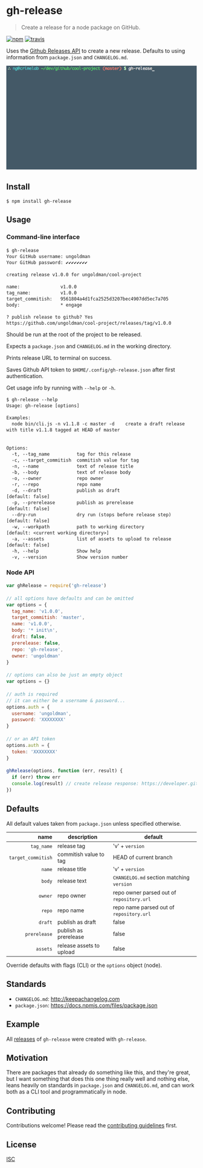 # gh-release

> Create a release for a node package on GitHub.

[![npm][npm-image]][npm-url]
[![travis][travis-image]][travis-url]

[npm-image]: https://img.shields.io/npm/v/gh-release.svg?style=flat-square
[npm-url]: https://www.npmjs.com/package/gh-release
[travis-image]: https://img.shields.io/travis/ungoldman/gh-release.svg?style=flat-square
[travis-url]: https://travis-ci.org/ungoldman/gh-release

Uses the [Github Releases API](https://developer.github.com/v3/repos/releases/) to create a new release. Defaults to using information from `package.json` and `CHANGELOG.md`.

![gh-release example](demo.gif)

## Install

```
$ npm install gh-release
```

## Usage

### Command-line interface

```
$ gh-release
Your GitHub username: ungoldman
Your GitHub password: ✔✔✔✔✔✔✔✔

creating release v1.0.0 for ungoldman/cool-project

name:               v1.0.0
tag_name:           v1.0.0
target_commitish:   9561804a4d1fca2525d3207bec4907dd5ec7a705
body:               * engage

? publish release to github? Yes
https://github.com/ungoldman/cool-project/releases/tag/v1.0.0
```

Should be run at the root of the project to be released.

Expects a `package.json` and `CHANGELOG.md` in the working directory.

Prints release URL to terminal on success.

Saves Github API token to `$HOME/.config/gh-release.json` after first authentication.

Get usage info by running with `--help` or `-h`.

```
$ gh-release --help
Usage: gh-release [options]

Examples:
  node bin/cli.js -n v1.1.8 -c master -d    create a draft release with title v1.1.8 tagged at HEAD of master


Options:
  -t, --tag_name          tag for this release
  -c, --target_commitish  commitish value for tag
  -n, --name              text of release title
  -b, --body              text of release body
  -o, --owner             repo owner
  -r, --repo              repo name
  -d, --draft             publish as draft                     [default: false]
  -p, --prerelease        publish as prerelease                [default: false]
  --dry-run               dry run (stops before release step)  [default: false]
  -w, --workpath          path to working directory            [default: <current working directory>]
  -a, --assets            list of assets to upload to release  [default: false]
  -h, --help              Show help
  -v, --version           Show version number
```

### Node API

```js
var ghRelease = require('gh-release')

// all options have defaults and can be omitted
var options = {
  tag_name: 'v1.0.0',
  target_commitish: 'master',
  name: 'v1.0.0',
  body: '* init\n',
  draft: false,
  prerelease: false,
  repo: 'gh-release',
  owner: 'ungoldman'
}

// options can also be just an empty object
var options = {}

// auth is required
// it can either be a username & password...
options.auth = {
  username: 'ungoldman',
  password: 'XXXXXXXX'
}

// or an API token
options.auth = {
  token: 'XXXXXXXX'
}

ghRelease(options, function (err, result) {
  if (err) throw err
  console.log(result) // create release response: https://developer.github.com/v3/repos/releases/#response-4
})
```

## Defaults

All default values taken from `package.json` unless specified otherwise.

| name | description | default |
| ---: | ----------- | ------- |
| `tag_name` | release tag | 'v' + `version` |
| `target_commitish` | commitish value to tag | HEAD of current branch |
| `name` | release title | 'v' + `version` |
| `body` | release text | `CHANGELOG.md` section matching `version` |
| `owner` | repo owner | repo owner parsed out of `repository.url` |
| `repo` | repo name | repo name parsed out of `repository.url` |
| `draft` | publish as draft | false |
| `prerelease` | publish as prerelease | false |
| `assets` | release assets to upload | false |

Override defaults with flags (CLI) or the `options` object (node).

## Standards

* `CHANGELOG.md`: http://keepachangelog.com
* `package.json`: https://docs.npmjs.com/files/package.json

## Example

All [releases](https://github.com/ungoldman/gh-release/releases) of `gh-release` were created with `gh-release`.

## Motivation

There are packages that already do something like this, and they're great, but I want something that does this one thing really well and nothing else, leans heavily on standards in `package.json` and `CHANGELOG.md`, and can work both as a CLI tool and programmatically in node.

## Contributing

Contributions welcome! Please read the [contributing guidelines](CONTRIBUTING.md) first.

## License

[ISC](LICENSE.md)
